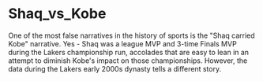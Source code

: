 # Shaq_vs_Kobe
One of the most false narratives in the history of sports is the "Shaq carried Kobe" narrative.  Yes - Shaq was a league MVP and 3-time Finals MVP during the Lakers championship run, accolades that are easy to lean in an attempt to diminish Kobe's impact on those championships.  However, the data during the Lakers early 2000s dynasty tells a different story.
